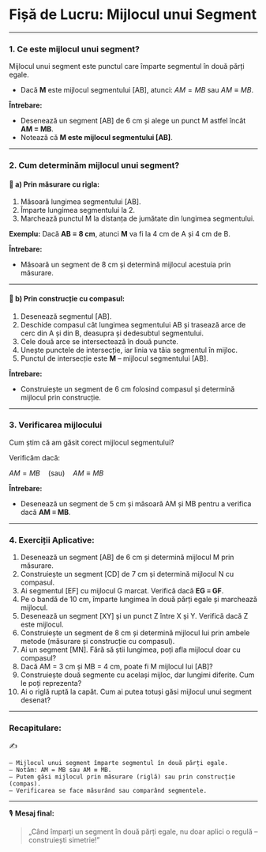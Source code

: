 # **Fișă de Lucru: Mijlocul unui Segment**

------

### **1. Ce este mijlocul unui segment?**

Mijlocul unui segment este punctul care împarte segmentul în două părți egale.

- Dacă **M** este mijlocul segmentului [AB], atunci:
   $AM = MB$ sau $AM ≡ MB$.

**Întrebare:**

- Desenează un segment [AB] de 6 cm și alege un punct M astfel încât **AM = MB**.
- Notează că **M este mijlocul segmentului [AB]**.

------

### **2. Cum determinăm mijlocul unui segment?**

#### 📏 a) **Prin măsurare cu rigla:**

1. Măsoară lungimea segmentului [AB].
2. Împarte lungimea segmentului la 2.
3. Marchează punctul M la distanța de jumătate din lungimea segmentului.

**Exemplu:**
 Dacă **AB = 8 cm**, atunci **M** va fi la 4 cm de A și 4 cm de B.

**Întrebare:**

- Măsoară un segment de 8 cm și determină mijlocul acestuia prin măsurare.

------

#### 🧲 b) **Prin construcție cu compasul:**

1. Desenează segmentul [AB].
2. Deschide compasul cât lungimea segmentului AB și trasează arce de cerc din A și din B, deasupra și dedesubtul segmentului.
3. Cele două arce se intersectează în două puncte.
4. Unește punctele de intersecție, iar linia va tăia segmentul în mijloc.
5. Punctul de intersecție este **M** – mijlocul segmentului [AB].

**Întrebare:**

- Construiește un segment de 6 cm folosind compasul și determină mijlocul prin construcție.

------

### **3. Verificarea mijlocului**

Cum știm că am găsit corect mijlocul segmentului?

Verificăm dacă:

$AM = MB \quad \text{(sau)} \quad AM ≡ MB$

**Întrebare:**

- Desenează un segment de 5 cm și măsoară AM și MB pentru a verifica dacă **AM ≡ MB**.

------

### **4. Exerciții Aplicative:**

1. Desenează un segment [AB] de 6 cm și determină mijlocul M prin măsurare.
2. Construiește un segment [CD] de 7 cm și determină mijlocul N cu compasul.
3. Ai segmentul [EF] cu mijlocul G marcat. Verifică dacă **EG ≡ GF**.
4. Pe o bandă de 10 cm, împarte lungimea în două părți egale și marchează mijlocul.
5. Desenează un segment [XY] și un punct Z între X și Y. Verifică dacă Z este mijlocul.
6. Construiește un segment de 8 cm și determină mijlocul lui prin ambele metode (măsurare și construcție cu compasul).
7. Ai un segment [MN]. Fără să știi lungimea, poți afla mijlocul doar cu compasul?
8. Dacă AM = 3 cm și MB = 4 cm, poate fi M mijlocul lui [AB]?
9. Construiește două segmente cu același mijloc, dar lungimi diferite. Cum le poți reprezenta?
10. Ai o riglă ruptă la capăt. Cum ai putea totuși găsi mijlocul unui segment desenat?

------

### **Recapitulare:**

✍️

```
– Mijlocul unui segment împarte segmentul în două părți egale.
– Notăm: AM = MB sau AM ≡ MB.
– Putem găsi mijlocul prin măsurare (riglă) sau prin construcție (compas).
– Verificarea se face măsurând sau comparând segmentele.
```

------

🎙️ **Mesaj final:**

> „Când împarți un segment în două părți egale, nu doar aplici o regulă – construiești simetrie!”